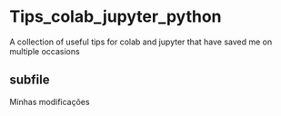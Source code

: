 # Tips_colab_jupyter_python

A collection of useful tips for colab and jupyter that have saved me on multiple occasions 

## subfile
Minhas modificações 
